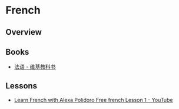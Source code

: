 # French

## Overview

## Books

- [法语 - 维基教科书](https://zh.wikibooks.org/wiki/%E6%B3%95%E8%AF%AD)

## Lessons

- [Learn French with Alexa Polidoro Free french Lesson 1 - YouTube](https://www.youtube.com/watch?v=eq--V9P4rmM)
